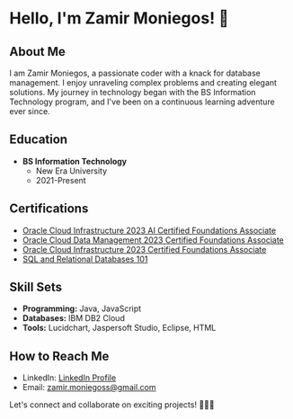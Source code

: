 # Hello, I'm Zamir Moniegos! 🚀

## About Me
I am Zamir Moniegos, a passionate coder with a knack for database management. I enjoy unraveling complex problems and creating elegant solutions. My journey in technology began with the BS Information Technology program, and I've been on a continuous learning adventure ever since.

## Education
- **BS Information Technology**
  - New Era University
  - 2021-Present

## Certifications
- [Oracle Cloud Infrastructure 2023 AI Certified Foundations Associate](Certification-Links-Here)
- [Oracle Cloud Data Management 2023 Certified Foundations Associate](Certification-Links-Here)
- [Oracle Cloud Infrastructure 2023 Certified Foundations Associate](Certification-Links-Here)
- [SQL and Relational Databases 101](Certification-Links-Here)

## Skill Sets
- **Programming:** Java, JavaScript
- **Databases:** IBM DB2 Cloud
- **Tools:** Lucidchart, Jaspersoft Studio, Eclipse, HTML

## How to Reach Me
- LinkedIn: [LinkedIn Profile](LinkedIn-Profile-Link-Here)
- Email: [zamir.moniegoss@gmail.com](mailto:zamir.moniegoss@gmail.com)

Let's connect and collaborate on exciting projects! 👨‍💻✨
